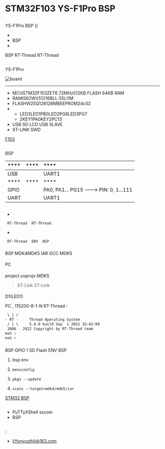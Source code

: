 # STM32F103 YS-F1Pro  BSP 

## 

 YS-F1Pro  BSP () 



- 
- BSP 
- 

 BSP RT-Thread  RT-Thread 

## 

YS-F1Pro



![board](figures/board.jpg)

 **** 

- MCUSTM32F103ZET6 72MHz512KB FLASH 64KB RAM
-  RAMIS62WV51216BLL-55LI1M
-  FLASHW25Q128128MBEEPROM24c02
- 
  - LED3LED1PB0LED2PG6LED3PG7
  - 2KEY1PA0KEY2PC13
- USB SD LCD USB SLAVE
-  ST-LINK SWD 

[F103](http://www.ing10.cn/product.php?id=16)

## 

 BSP 

| ****      | **** | ****                              |
| :----------------- | :----------: | :------------------------------------- |
| USB         |          |    UART1                              |
| ****      | **** | ****                               |
| GPIO              |          | PA0, PA1... PG15 ---> PIN: 0, 1...111 |
| UART              |          | UART1                           |

## 



- 

     RT-Thread  RT-Thread  

- 

     RT-Thread  ENV  BSP 


### 

 BSP  MDK4MDK5  IAR  GCC  MDK5 

#### 

 PC

#### 

 project.uvprojx  MDK5 

>  ST-Link  ST-Link 

#### 

D1(LED1) 

 PC , 115200-8-1-N RT-Thread :

```bash
 \ | /
- RT -     Thread Operating System
 / | \     5.0.0 build Sep  1 2022 16:42:09
 2006 - 2022 Copyright by RT-Thread team
msh >
msh >
```
### 

 BSP  GPIO  1  SD Flash  ENV BSP 

1.  bsp  env 

2. `menuconfig`

3. `pkgs --update`

4. `scons --target=mdk4/mdk5/iar` 

 [STM32  BSP ](../docs/STM32BSP.md)

## 

- PuTTyXShell sscom
- BSP

## 

:

-  [liYony](https://github.com/liYony)<usthli@163.com>

